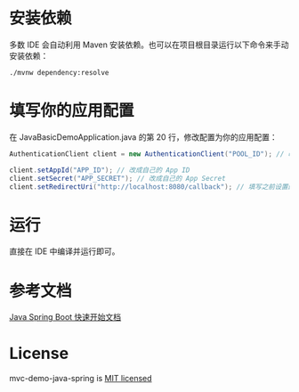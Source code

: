 # 安装依赖

多数 IDE 会自动利用 Maven 安装依赖。也可以在项目根目录运行以下命令来手动安装依赖：

```shell
./mvnw dependency:resolve
```

# 填写你的应用配置

在 JavaBasicDemoApplication.java 的第 20 行，修改配置为你的应用配置：

```java
AuthenticationClient client = new AuthenticationClient("POOL_ID"); // 改成自己的用户池ID

client.setAppId("APP_ID"); // 改成自己的 App ID
client.setSecret("APP_SECRET"); // 改成自己的 App Secret
client.setRedirectUri("http://localhost:8080/callback"); // 填写之前设置的回调地址
```

# 运行

直接在 IDE 中编译并运行即可。

# 参考文档

[Java Spring Boot 快速开始文档](https://docs.authing.cn/v2/quickstarts/webApp/javaSpringBoot.html)

# License

mvc-demo-java-spring is [MIT licensed](https://github.com/Authing/mvc-demo-java-spring-boot/blob/master/LICENSE)
